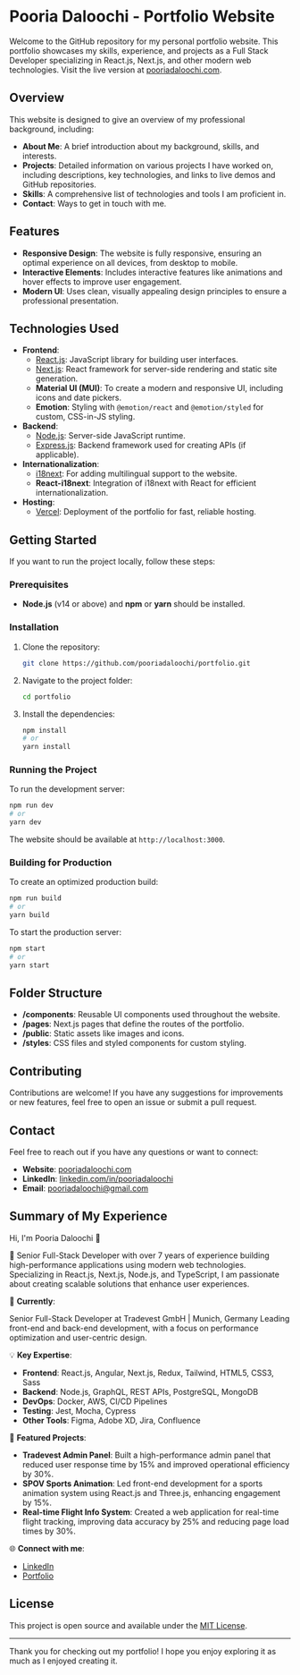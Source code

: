 # Pooria Daloochi - Portfolio Website

Welcome to the GitHub repository for my personal portfolio website. This portfolio showcases my skills, experience, and projects as a Full Stack Developer specializing in React.js, Next.js, and other modern web technologies. Visit the live version at [pooriadaloochi.com](http://pooriadaloochi.com).

## Overview

This website is designed to give an overview of my professional background, including:

- **About Me**: A brief introduction about my background, skills, and interests.
- **Projects**: Detailed information on various projects I have worked on, including descriptions, key technologies, and links to live demos and GitHub repositories.
- **Skills**: A comprehensive list of technologies and tools I am proficient in.
- **Contact**: Ways to get in touch with me.

## Features

- **Responsive Design**: The website is fully responsive, ensuring an optimal experience on all devices, from desktop to mobile.
- **Interactive Elements**: Includes interactive features like animations and hover effects to improve user engagement.
- **Modern UI**: Uses clean, visually appealing design principles to ensure a professional presentation.

## Technologies Used

- **Frontend**:
  - [React.js](https://reactjs.org/): JavaScript library for building user interfaces.
  - [Next.js](https://nextjs.org/): React framework for server-side rendering and static site generation.
  - **Material UI (MUI)**: To create a modern and responsive UI, including icons and date pickers.
  - **Emotion**: Styling with `@emotion/react` and `@emotion/styled` for custom, CSS-in-JS styling.
- **Backend**:
  - [Node.js](https://nodejs.org/): Server-side JavaScript runtime.
  - [Express.js](https://expressjs.com/): Backend framework used for creating APIs (if applicable).
- **Internationalization**:
  - [i18next](https://www.i18next.com/): For adding multilingual support to the website.
  - **React-i18next**: Integration of i18next with React for efficient internationalization.
- **Hosting**:
  - [Vercel](https://vercel.com/): Deployment of the portfolio for fast, reliable hosting.

## Getting Started

If you want to run the project locally, follow these steps:

### Prerequisites

- **Node.js** (v14 or above) and **npm** or **yarn** should be installed.

### Installation

1. Clone the repository:
   ```bash
   git clone https://github.com/pooriadaloochi/portfolio.git
   ```
2. Navigate to the project folder:
   ```bash
   cd portfolio
   ```
3. Install the dependencies:
   ```bash
   npm install
   # or
   yarn install
   ```

### Running the Project

To run the development server:
```bash
npm run dev
# or
yarn dev
```
The website should be available at `http://localhost:3000`.

### Building for Production

To create an optimized production build:
```bash
npm run build
# or
yarn build
```

To start the production server:
```bash
npm start
# or
yarn start
```

## Folder Structure

- **/components**: Reusable UI components used throughout the website.
- **/pages**: Next.js pages that define the routes of the portfolio.
- **/public**: Static assets like images and icons.
- **/styles**: CSS files and styled components for custom styling.

## Contributing

Contributions are welcome! If you have any suggestions for improvements or new features, feel free to open an issue or submit a pull request.

## Contact

Feel free to reach out if you have any questions or want to connect:
- **Website**: [pooriadaloochi.com](http://pooriadaloochi.com)
- **LinkedIn**: [linkedin.com/in/pooriadaloochi](https://linkedin.com/in/pooriadaloochi)
- **Email**: pooriadaloochi@gmail.com

## Summary of My Experience

Hi, I'm Pooria Daloochi 👋

🚀 Senior Full-Stack Developer with over 7 years of experience building high-performance applications using modern web technologies. Specializing in React.js, Next.js, Node.js, and TypeScript, I am passionate about creating scalable solutions that enhance user experiences.

💼 **Currently**:

Senior Full-Stack Developer at Tradevest GmbH | Munich, Germany
Leading front-end and back-end development, with a focus on performance optimization and user-centric design.

💡 **Key Expertise**:

- **Frontend**: React.js, Angular, Next.js, Redux, Tailwind, HTML5, CSS3, Sass
- **Backend**: Node.js, GraphQL, REST APIs, PostgreSQL, MongoDB
- **DevOps**: Docker, AWS, CI/CD Pipelines
- **Testing**: Jest, Mocha, Cypress
- **Other Tools**: Figma, Adobe XD, Jira, Confluence

🔧 **Featured Projects**:

- **Tradevest Admin Panel**: Built a high-performance admin panel that reduced user response time by 15% and improved operational efficiency by 30%.
- **SPOV Sports Animation**: Led front-end development for a sports animation system using React.js and Three.js, enhancing engagement by 15%.
- **Real-time Flight Info System**: Created a web application for real-time flight tracking, improving data accuracy by 25% and reducing page load times by 30%.

🌐 **Connect with me**:

- [LinkedIn](https://linkedin.com/in/pooriadaloochi)
- [Portfolio](http://pooriadaloochi.com)

## License

This project is open source and available under the [MIT License](./LICENSE).

---

Thank you for checking out my portfolio! I hope you enjoy exploring it as much as I enjoyed creating it.
